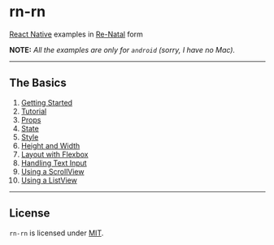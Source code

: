 rn-rn
=====

[React Native] examples in [Re-Natal] form

**NOTE:** _All the examples are only for `android` (sorry, I have no Mac)._

-------------------------------------------------------------------------------

The Basics
----------

1. [Getting Started]
2. [Tutorial]
3. [Props]
4. [State]
5. [Style]
6. [Height and Width]
7. [Layout with Flexbox]
8. [Handling Text Input]
9. [Using a ScrollView]
10. [Using a ListView]

-------------------------------------------------------------------------------

License
-------

`rn-rn` is licensed under [MIT].

[React Native]: https://facebook.github.io/react-native/docs/getting-started.html
[Re-Natal]: https://github.com/drapanjanas/re-natal
[Getting Started]: https://github.com/ejelome/rn-rn/tree/master/1-getting-started#getting-started
[Tutorial]: https://github.com/ejelome/rn-rn/tree/master/2-tutorial/tutorial#tutorial
[Props]: https://github.com/ejelome/rn-rn/tree/master/3-props/props#props
[State]: https://github.com/ejelome/rn-rn/tree/master/4-state/state#state
[Style]: https://github.com/ejelome/rn-rn/tree/master/5-style/style#style
[Height and Width]: https://github.com/ejelome/rn-rn/tree/master/6-height-and-width/height-and-width#height-and-width
[Layout with Flexbox]: https://github.com/ejelome/rn-rn/tree/master/7-layout-with-flexbox/layout-with-flexbox#layout-with-flexbox
[Handling Text Input]: https://github.com/ejelome/rn-rn/tree/master/8-handling-text-input/handling-text-input#handling-text-input
[Using a ScrollView]: https://github.com/ejelome/rn-rn/tree/master/9-using-a-scrollview/using-ascroll-view#using-a-scrollview
[Using a ListView]: https://github.com/ejelome/rn-rn/tree/master/10-using-a-listview/using-alist-view#using-a-listview
[MIT]: ./LICENSE.md
